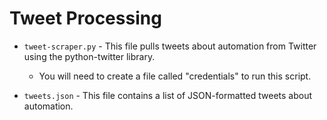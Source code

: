 # Tweet Processing

* `tweet-scraper.py` - This file pulls tweets about automation from Twitter using the python-twitter library.
    * You will need to create a file called "credentials" to run this script.

* `tweets.json` - This file contains a list of JSON-formatted tweets about automation.